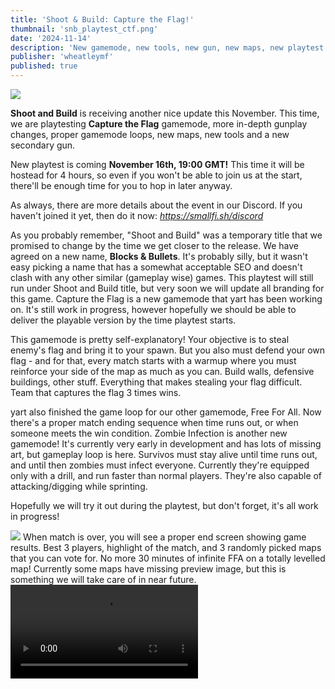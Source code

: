 ```yaml
---
title: 'Shoot & Build: Capture the Flag!'
thumbnail: 'snb_playtest_ctf.png'
date: '2024-11-14'
description: 'New gamemode, new tools, new gun, new maps, new playtest! All coming in a new game update.'
publisher: 'wheatleymf'
published: true
---
```


<Img src="snb_playtest_ctf.png" />

<b>Shoot and Build</b> is receiving another nice update this November. This time, we are playtesting <b>Capture the Flag</b> gamemode, more in-depth gunplay changes, proper gamemode loops, new maps, new tools and a new secondary gun.

<Heading title="Playtest" />
New playtest is coming <b>November 16th, 19:00 GMT!</b> This time it will be hostead for 4 hours, so even if you won't be able to join us at the start, there'll be enough time for you to hop in later anyway.  

As always, there are more details about the event in our Discord. If you haven't joined it yet, then do it now: <i>https://smallfi.sh/discord</i> 

<Heading title="Game Change" />
As you probably remember, "Shoot and Build" was a temporary title that we promised to change by the time we get closer to the release. We have agreed on a new name, <b>Blocks & Bullets</b>. It's probably silly, but it wasn't easy picking a name that has a somewhat acceptable SEO and doesn't clash with any other similar (gameplay wise) games. This playtest will still run under Shoot and Build title, but very soon we will update all branding for this game.   

<Heading title="Capture the Flag!" caption="by yart & matek" />
Capture the Flag is a new gamemode that yart has been working on. It's still work in progress, however hopefully we should be able to deliver the playable version by the time playtest starts.

This gamemode is pretty self-explanatory! Your objective is to steal enemy's flag and bring it to your spawn. But you also must defend your own flag - and for that, every match starts with a warmup where you must reinforce your side of the map as much as you can. Build walls, defensive buildings, other stuff. Everything that makes stealing your flag difficult. Team that captures the flag 3 times wins. 

<Heading title="FFA Gamemode (and TDM?)" caption="by yart" />
yart also finished the game loop for our other gamemode, Free For All. Now there's a proper match ending sequence when time runs out, or when someone meets the win condition.

<Heading title="Zombie Infection (WIP)" caption="by yart" />
Zombie Infection is another new gamemode! It's currently very early in development and has lots of missing art, but gameplay loop is here. Survivos must stay alive until time runs out, and until then zombies must infect everyone. Currently they're equipped only with a drill, and run faster than normal players. They're also capable of attacking/digging while sprinting.

Hopefully we will try it out during the playtest, but don't forget, it's all work in progress! 

<Heading title="Map Voting" caption="by yart" />
<Img src="match_end.png" />
When match is over, you will see a proper end screen showing game results. Best 3 players, highlight of the match, and 3 randomly picked maps that you can vote for. No more 30 minutes of infinite FFA on a totally levelled map! Currently some maps have missing preview image, but this is something we will take care of in near future.

<Heading title="Gunplay" caption="by yart" />
<Video src="http://files.smallfi.sh/u/sbox-dev_09-11-2024_14-31.mp4" />

We continue expanding the gunplay for Shoot and Build to ensure that every gun has it's unique use cases, upsides and downsides. To make them even more further interesting to use, we are introducing dynamic spread.

Dynamic spread allows guns to become more inaccurate from firing. Using the sights on your gun typically reduces this penalty. This inaccuracy is reduced over time. We've got plenty of variables related to this so that each weapon is better for its intended role. For example, the SMG has less base accuracy but barely penalizes spamming it from the hip. The AR however becomes quickly inaccurate from hipfire and rewards looking down the sights far more.

Guns used to have a fixed spread and static crosshair no matter what. Adding this feature allows us to balance each weapon much better and make them feel distinct from the others. You should notice a big difference in how guns feel, for the better we hope.

<Heading title="Crosshair Update" caption="by yart & matek" />
<Img src="crosshair.png" />
Crosshairs are also dynamic now. You can also change their styling in settings. When you shoot, when you jump, when you aim - it will react to your actions and update correspondingly. This should make feel gunplay easier to understand since you can now visually see how strong is your current spread.

<Heading title=".357 Revolver" caption="by wheatleymf" />
<Video src="revolver.mp4" />

I felt like this game lacks another gun that appreciates your aiming skill. This is why I have decided to add .357 Revolver - a new secondary gun. It has fast reloading, precise aiming and quicker fire rate than Kar98. It doesn't have the same effective range as Kar98k obviously, but if you are good at aiming, this gun can make you pretty deadly in short-mid distance gunfights.

<Heading title="Shovel Nerf" caption="from wheatleymf" />
Shovel is no longer as quick & strong as before. It was funny to see how people could demolish an entire building in a minute, but realistically it shouldn't be so OP. With Capture the Flag coming soon, old shovel would be too OP for it. Now it takes two hits to break a single block, also swing speed has been slowed down. To compensate this, player damage has been increased.

<Heading title="Player Buildings buff" caption="from ceitine" />
<Img src="block_buff.png"/>
Blocks placed by players now have twice more health than world blocks. Now they're much more resistant to explosions and gunshots, and this also means that it takes 4 shovel hits to break single block. This should make building your own stuff more viable in TDM/FFA, as well as heavily empower building defences in Capture the Flag.

This is an experimental change (along with shovel nerf), we will see how it performs during the playtest. But we hope that this change will give much more reasons for players to build their own reinforcements instead of relying on map environment. To avoid players building something too OP and turning CTF into stalemate, there's something new to counter new buildings...

<Heading title="Drill" caption="by wheatleymf" />
<Video src="http://files.smallfi.sh/u/sbox-dev_09-11-2024_14-27.mp4" />
I have implemented a new utility tool, Drill. It is a highly efficient block breaker that may be very useful in CTF gamemode, and probably other gamemodes too. It digs in 3x3 radius, but has shorter reach range than shovel and it takes time before it fully spins up and starts drilling, and it has limited usage. After 10-15 seconds of usage it will fully discharge. It will refill 1% every 0.7 seconds while you have it equipped. It won't charge while it's de-equipped, and won't refill on respawn. It also can hurt players.

This is understandably pretty risky for CTF and we are not entirely sure how effective it will be, so I will keep an eye on playtest feedback to make it more balanced in future. I want it to be super limited, forcing user to think wisely how, when and where do they want to use it. Dying won't instantly recharge it.

<Heading title="Hammer" caption="by ceitine & wheatleymf" />
<Video src="http://files.smallfi.sh/u/sbox-dev_09-11-2024_17-00.mp4" />

Utility now also has a hammer. It is a quick tool that allows you repairing any damaged blocks at a pretty fast rate. This isn't really useful for TDM/FFA probably, but will be very useful in CTF where player buildings will be the main factor in protecting the flag and your base. Even though hammer looks pretty threatening, you can't hurt players with it. 

<Heading title="Gear Inventory Rework" caption="by yart" />
<Img src="slots.png" />

Inventory system has been updated to improve a few backend things. First, block and shovel are now default slots, and they are always available for everyone. Weapons can be properly swapped and equipped now. Utilities are now in slot 5, and power weapons are in slot 6. Previously we had to shove block tool into utility, forcing players to choose between building, landmines, repairing blocks and drilling. Now picking utility should be better since you always can build. 

<Heading title="Preview: Small Fish World rework" caption="by CyberAgent" />
<Img src="sfw.png" />
Small Fish World is being remade. Previous iteration was far too flat and this caused a number of problems, making long range weapons especially strong on this map. Now, this map has much more terrain height difference going on, which should hopefully make gunfights more engaging.

<Heading title="New map: Highfront" caption="by wheatleymf" />
<ImageCollage images={["highfront.png", "highfront1.png", "highfront2.png"]} />
This is a new CTF map. There are two big forts, separated by thick forest and little mountains. They are not very protected, so during the warmup your goal as a team is to build as many reinforcement buildings as possible. You don't spawn next to a flag, you'll randomly appear in one of the corners on your side of the map. There are several shortcuts from spawn to the flag, however enemy team is capable of destroying them.

<Img src="highfront_top.png" />

In the middle, there's a little mirrored structure that will have one power weapon spawning on each side. They can help you sieging the enemy base, so I expect there'll be some contest for them!

<Heading title="New map: Tanker" caption="by wheatleymf" />
<Img src="tanker.png" />

This map is almost one month old, but I haven't got a chance to use it until now. This is an experimental CTF map with a flag hidden on a big ass tanker. Your task is to protect it, reinforce it, and prevent enemy team from stealing your flag. This map was developed pretty early on in Shoot & Build development, so it may feel like ass, or may not feel like ass.

<Img src="tanker_top.png" />

<Heading title="Grenade Preview & other changes" caption="by ceitine" />
<Video src="grenades.mp4" />
Now when you're deploying a grenade, you will be able to see a preview trajectory that precisely shows where and when your grenade will explode. Grenades also now have a bit more funny rotation and animations going on when hitting surfaces, since previously they were looking a bit too static.

Also throwing grenades should be much more responsive and must have a better flow now. Previously our throw animation was a bit sluggish and caused some delay between "deploy" and "throw" states. This has been changed and now flow should be much better. This also allowed us to reduce grenade explosion time from <b>4</b> to <b>2.5</b> seconds. Hopefully grenades will be more viable now!

<Heading title=".vox Importer" caption="by ceitine" />
<Img src="voximporter.png" />
Previously we were using <b>.vxl</b> format for the compatibility with Ace of Spades maps. It had plenty of downsides: slow import speed due to four nested loops, pretty annoying map size limits, as well as very weird workaround to convert our new <b>.vox</b> maps into .vxl format, which would cause bunch of headache if you don't know what are you doing.

All of this shouldn't be a problem anymore, since we natively support MagicaVoxel .vox format now. It is worth mentioning that .vox has bunch of it's own weird issues, so if you're importing a map with rotated objects, be prepared that it will likely import incorrectly. This file format is pretty confusing in some parts.

This a nice step towards providing a good environment for creating community maps. In the near future we also plan to convert maps from s&box game resource definitions to prefabs, which should make a few specific things easier to use.

<Heading title="Input Glyphs" caption="by ceitine & wheatleymf" />
<Img src="input_glyphs.png" />
Weapon info bar now displays all available key inputs for the currently equipped gear. We've noticed that most people didn't know about 1x3 shovel dig on RMB or option to pick a color for blocks. Now you will know.

<Heading title="Killfeed Highlights" caption="by yart" />
<Img src="kill_highlight.png" />
Now when you kill someone (or die by someone), killfeed will highlight related kill info.

<Heading title="More Water Changes" caption="by wheatleymf" />
This wasn't necessary at all, but I was experimenting with procedural water normals the other day. This won't mean anything to player other than probably slightly better visuals. From technical side, previously my water shader was using precomputed normal map input textures was a little hack.

Now, as instead shader procedurally generates waves heightmap and then computes it into tangent space normals right in shader, with no manual textures. It isn't a big achievement, implementation is probably goofy, but this allows having more control over how waves look like, and I think it looks generally less "gooey"-ish than before.

<Heading title="More Accessibility Graphics" caption="by wheatleymf" />
I have slightly expanded accessibility options. You can now adjust screen brightness and contrast in case you're not happy with how game looks like by default.

<Heading title="Blood Decals" caption="by yart & wheatleymf" />
Players now leave blood decals on surfaces when they get hit. Just a little fun detail.

<Heading title="Landmine Changes" caption="by wheatleymf" />
I have made some changes to the landmines.

- Max landmines reduced from 5 to 3
- You can now place landmines even if you reach the limit. When you hit the limit, last placed landmine will be automatically destroyed (with no explosion)
- Updated weapon info UI to display your current landmine count
- Landmine lifetime reduced from 3 to 2 minutes

<Heading title="Summary" caption="from wheatleymf" />
I think we've done really good job for the past 2.5 weeks. Yart is doing amazing work on gamemodes, ceitine suffered through all complicated .vox file format shenanigans and now making and importing custom maps is much easier than before, and I myself had fun with combining art & programming for implementing new gear. 

We won't talk about our plans on the release date for now, but the game is definitely shaping up really well. Visit our Discord for new announcements in the near future!

<Heading title="TL;DR" />

- New playtest on November 16th 19:00 GMT
- Implemented Capture the Flag gamemode
- Implemented Zombie Infection gamemode
- Implemented game loop for TDM/FFA
- Implemented match end screen & map vote
- Added new secondary weapon, .357 Revolver
- Implemented dynamic spread to weapons
- Many many changes to weapon accuracy and behavior
- Implemented dynamic crosshair
- Implemented styling customization for crosshairs
- Reduced shovel block damage from 100 to 50 per hit
- Reduced shovel swing speed from 0.1s to 0.5s
- Increased player block health from 100 to 200
- Added new utility tool, Drill (high efficiency block breaker)
- Added new utility tool, Hammer (repairs blocks on hit)
- Small Fish World map rework by CyberAgent
- New map: CTF Tanker, by wheatleymf
- New map: CTF Highfront, by wheatleymf
- Reduced grenade explosion time from 4.5s to 2s
- Added grenade trajectory preview while holding grenade
- Significantly improved grenade throw flow, should have no delay between deploy and hold states
- Implemented .vox map file importer (easier import, higher import speed)
- Added input glyphs (hints) for all gear
- Added blood decals spawning upon player damage
- Added screen brightness settings
- Added screen contrast settings
- Added voxel impact FX when hitting blocks with a weapon
- Reduced max landmine count from 5 to 3
- Update UI to display current amount of deployed landmines
- Reduced landmine lifetime from 3 to 2 minutes
- Last deployed landmine automatically destroys itself if player tries to place another landmine beyond the limit
- Another bunch of water shader changes
- Added command to change the current map (admin-only)
- Updated SMG anims to fix thumb clipping through gun since apparently it annoyed half of Small Fish
- More work on player animations from Grodbert, new hold types for guns
- Can pick colors from world blocks for your block tool
- Added headshot SFX
- Updated hitmarker sounds (thanks Mungus)
- Changed chat announcement notification sounds to be less similar to Windows sticky keys sound
- Piss
